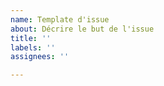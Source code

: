 ```yaml
---
name: Template d'issue
about: Décrire le but de l'issue
title: ''
labels: ''
assignees: ''

---
```



